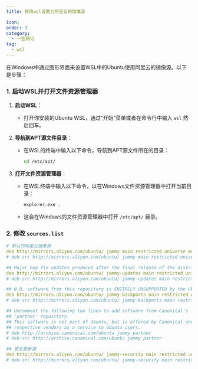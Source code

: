 ```yaml
---
title: 修改wsl设置为阿里云的镜像源

icon: 
order: 3
category:
  - 一些随记
tag:
  - wsl
---
```



在Windows中通过图形界面来设置WSL中的Ubuntu使用阿里云的镜像源。以下是步骤：

### 1. 启动WSL并打开文件资源管理器

1. **启动WSL**：
   - 打开你安装的Ubuntu WSL，通过“开始”菜单或者在命令行中输入 `wsl` 然后回车。

2. **导航到APT源文件目录**：
   - 在WSL的终端中输入以下命令，导航到APT源文件所在的目录：

     ```bash
     cd /etc/apt/
     ```

3. **打开文件资源管理器**：
   - 在WSL终端中输入以下命令，以在Windows文件资源管理器中打开当前目录：

     ```bash
     explorer.exe .
     ```

   - 这会在Windows的文件资源管理器中打开 `/etc/apt/` 目录。

### 2. 修改 `sources.list`

```yml
# 默认的阿里云镜像源
deb http://mirrors.aliyun.com/ubuntu/ jammy main restricted universe multiverse
# deb-src http://mirrors.aliyun.com/ubuntu/ jammy main restricted universe multiverse

## Major bug fix updates produced after the final release of the distribution.
deb http://mirrors.aliyun.com/ubuntu/ jammy-updates main restricted universe multiverse
# deb-src http://mirrors.aliyun.com/ubuntu/ jammy-updates main restricted universe multiverse

## N.B. software from this repository is ENTIRELY UNSUPPORTED by the Ubuntu team.
deb http://mirrors.aliyun.com/ubuntu/ jammy-backports main restricted universe multiverse
# deb-src http://mirrors.aliyun.com/ubuntu/ jammy-backports main restricted universe multiverse

## Uncomment the following two lines to add software from Canonical's
## 'partner' repository.
## This software is not part of Ubuntu, but is offered by Canonical and the
## respective vendors as a service to Ubuntu users.
# deb http://archive.canonical.com/ubuntu jammy partner
# deb-src http://archive.canonical.com/ubuntu jammy partner

## 安全更新源
deb http://mirrors.aliyun.com/ubuntu/ jammy-security main restricted universe multiverse
# deb-src http://mirrors.aliyun.com/ubuntu/ jammy-security main restricted universe multiverse
```